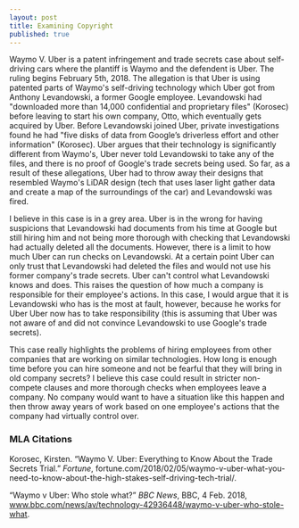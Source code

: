 ```yaml
---
layout: post
title: Examining Copyright
published: true
---
```


Waymo V. Uber is a patent infringement and trade secrets case about self-driving cars where the plantiff is Waymo and the defendent is Uber. The ruling begins February 5th, 2018. The allegation is that Uber is using patented parts of Waymo's self-driving technology which Uber got from Anthony Levandowski, a former Google employee. Levandowski had "downloaded more than 14,000 confidential and proprietary files" (Korosec) before leaving to start his own company, Otto, which eventually gets acquired by Uber. Before Levandowski joined Uber, private investigations found he had "five disks of data from Google’s driverless effort and other information" (Korosec). Uber argues that their technology is significantly different from Waymo's, Uber never told Levandowski to take any of the files, and there is no proof of Google's trade secrets being used. So far, as a result of these allegations, Uber had to throw away their designs that resembled Waymo's LiDAR design (tech that uses laser light gather data and create a map of the surroundings of the car) and Levandowski was fired.

I believe in this case is in a grey area. Uber is in the wrong for having suspicions that Levandowski had documents from his time at Google but still hiring him and not being more thorough with checking that Levandowski had actually deleted all the documents. However, there is a limit to how much Uber can run checks on Levandowski. At a certain point Uber can only trust that Levandowski had deleted the files and would not use his former company's trade secrets. Uber can't control what Levandowski knows and does. This raises the question of how much a company is responsible for their employee's actions. In this case, I would argue that it is Levandowski who has is the most at fault, however, because he works for Uber Uber now has to take responsibility (this is assuming that Uber was not aware of and did not convince Levandowski to use Google's trade secrets).

This case really highlights the problems of hiring employees from other companies that are working on similar technologies. How long is enough time before you can hire someone and not be fearful that they will bring in old company secrets? I believe this case could result in stricter non-compete clauses and more thorough checks when employees leave a company. No company would want to have a situation like this happen and then throw away years of work based on one employee's actions that the company had virtually control over.


### MLA Citations
Korosec, Kirsten. “Waymo V. Uber: Everything to Know About the Trade Secrets Trial.” *Fortune*, fortune.com/2018/02/05/waymo-v-uber-what-you-need-to-know-about-the-high-stakes-self-driving-tech-trial/.

“Waymo v Uber: Who stole what?” *BBC News*, BBC, 4 Feb. 2018, www.bbc.com/news/av/technology-42936448/waymo-v-uber-who-stole-what.
